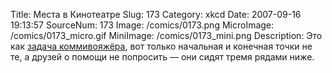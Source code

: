 Title: Места в Кинотеатре 
Slug: 173 
Category: xkcd 
Date: 2007-09-16 19:13:57 
SourceNum: 173 
Image: /comics/0173.png 
MicroImage: /comics/0173_micro.gif 
MiniImage: /comics/0173_mini.png 
Description: Это как <a href="http://ru.wikipedia.org/wiki/%D0%97%D0%B0%D0%B4%D0%B0%D1%87%D0%B0_%D0%BA%D0%BE%D0%BC%D0%BC%D0%B8%D0%B2%D0%BE%D1%8F%D0%B6%D1%91%D1%80%D0%B0">задача коммивояжёра</a>, вот только начальная и конечная точки не те, а друзей о помощи не попросить — они сидят тремя рядами ниже. 

